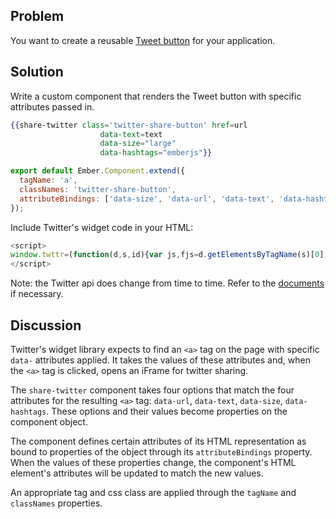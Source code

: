 ## Problem
You want to create a reusable [Tweet button](https://dev.twitter.com/docs/tweet-button)
for your application.

## Solution
Write a custom component that renders the Tweet button with specific attributes
passed in.

```handlebars
{{share-twitter class='twitter-share-button' href=url
                    data-text=text
                    data-size="large"
                    data-hashtags="emberjs"}}
```

```app/components/share-twitter.js
export default Ember.Component.extend({
  tagName: 'a',
  classNames: 'twitter-share-button',
  attributeBindings: ['data-size', 'data-url', 'data-text', 'data-hashtags']
});
```

Include Twitter's widget code in your HTML:

```javascript
<script>
window.twttr=(function(d,s,id){var js,fjs=d.getElementsByTagName(s)[0],t=window.twttr||{};if(d.getElementById(id))return;js=d.createElement(s);js.id=id;js.src="https://platform.twitter.com/widgets.js";fjs.parentNode.insertBefore(js,fjs);t._e=[];t.ready=function(f){t._e.push(f);};return t;}(document,"script","twitter-wjs"));
</script>
```

Note: the Twitter api does change from time to time. Refer to the [documents](https://dev.twitter.com/web/tweet-button) if necessary.

## Discussion
Twitter's widget library expects to find an `<a>` tag on the page with specific `data-` attributes applied.
It takes the values of these attributes and, when the `<a>` tag is clicked, opens an iFrame for twitter sharing.

The `share-twitter` component takes four options that match the four attributes for the resulting `<a>` tag:
`data-url`, `data-text`, `data-size`, `data-hashtags`. These options and their values become properties on the
component object. 

The component defines certain attributes of its HTML representation as bound to properties of the object through
its `attributeBindings` property. When the values of these properties change, the component's HTML element's
attributes will be updated to match the new values.

An appropriate tag and css class are applied through the `tagName` and `classNames` properties.

<!---### Example

<a class="jsbin-embed" href="http://jsbin.com/hihoboforo/4/edit?live">JS Bin</a>-->
